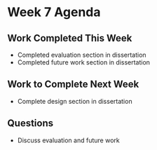 # Week 7 Agenda

## Work Completed This Week 
* Completed evaluation section in dissertation
* Completed future work section in dissertation

## Work to Complete Next Week
* Complete design section in dissertation

## Questions
* Discuss evaluation and future work
